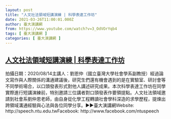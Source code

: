 ```yaml
---
layout: post
title: "人文社法領域短講演練 | 科學表達工作坊"
date: 2021-03-26T11:00:01.000Z
author: 臺大演講網
from: https://www.youtube.com/watch?v=3_OdVOrYqb4
tags: [ 臺大演講網 ]
categories: [ 臺大演講網 ]
---
```

<!--1616756401000-->
[人文社法領域短講演練 | 科學表達工作坊](https://www.youtube.com/watch?v=3_OdVOrYqb4)
------

<div>
拍攝日期：2020/08/14主講人：劉恩仲（國立臺灣大學社會學系副教授）經過論文寫作與人際關係的溝通建議後，研究生們還有機會遇到的是在實驗室、研討會等不同學術場合，以口頭發表形式對他人講述研究成果。本次科學表達工作坊在同學實際進行短講演練前，特別邀請三位講者對口頭發表作要領提點。人文社法領域邀請到社會系劉仲恩老師，由自身從化學工程轉讀社會學科深造的求學歷程，提煉出跨領域溝通經驗與心法與各位同學分享。►►臺大演講網Website: http://speech.ntu.edu.twFacebook: http://www.facebook.com/ntuspeech
</div>
